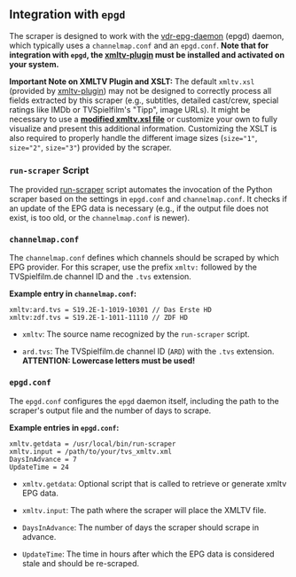 ## Integration with `epgd`

The scraper is designed to work with the [vdr-epg-daemon](https://github.com/horchi/vdr-epg-daemon) (epgd) daemon, which typically uses a `channelmap.conf` and an `epgd.conf`. **Note that for integration with `epgd`, the [xmltv-plugin](https://github.com/Zabrimus/epgd-plugin-xmltv) must be installed and activated on your system.**

**Important Note on XMLTV Plugin and XSLT:**
The default `xmltv.xsl` (provided by [xmltv-plugin](https://github.com/Zabrimus/epgd-plugin-xmltv/tree/master/configs)) may not be designed to correctly process all fields extracted by this scraper (e.g., subtitles, detailed cast/crew, special ratings like IMDb or TVSpielfilm's "Tipp", image URLs).
It might be necessary to use a **[modified xmltv.xsl file](configs/xmltv.xsl)** or customize your own to fully visualize and present this additional information. Customizing the XSLT is also required to properly handle the different image sizes (`size="1"`, `size="2"`, `size="3"`) provided by the scraper.

### `run-scraper` Script

The provided [run-scraper](run-scraper) script automates the invocation of the Python scraper based on the settings in `epgd.conf` and `channelmap.conf`. It checks if an update of the EPG data is necessary (e.g., if the output file does not exist, is too old, or the `channelmap.conf` is newer).

### `channelmap.conf`

The `channelmap.conf` defines which channels should be scraped by which EPG provider. For this scraper, use the prefix `xmltv:` followed by the TVSpielfilm.de channel ID and the `.tvs` extension.

**Example entry in `channelmap.conf`:**

```
xmltv:ard.tvs = S19.2E-1-1019-10301 // Das Erste HD
xmltv:zdf.tvs = S19.2E-1-1011-11110 // ZDF HD
```

* `xmltv`: The source name recognized by the `run-scraper` script.

* `ard.tvs`: The TVSpielfilm.de channel ID (`ARD`) with the `.tvs` extension. **ATTENTION: Lowercase letters must be used!**

### `epgd.conf`

The `epgd.conf` configures the `epgd` daemon itself, including the path to the scraper's output file and the number of days to scrape.

**Example entries in `epgd.conf`:**

```
xmltv.getdata = /usr/local/bin/run-scraper
xmltv.input = /path/to/your/tvs_xmltv.xml
DaysInAdvance = 7
UpdateTime = 24
```
* `xmltv.getdata`: Optional script that is called to retrieve or generate xmltv EPG data.

* `xmltv.input`: The path where the scraper will place the XMLTV file.

* `DaysInAdvance`: The number of days the scraper should scrape in advance.

* `UpdateTime`: The time in hours after which the EPG data is considered stale and should be re-scraped.
